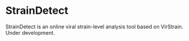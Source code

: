 # StrainDetect
StrainDetect is an online viral strain-level analysis tool based on VirStrain. Under development.
